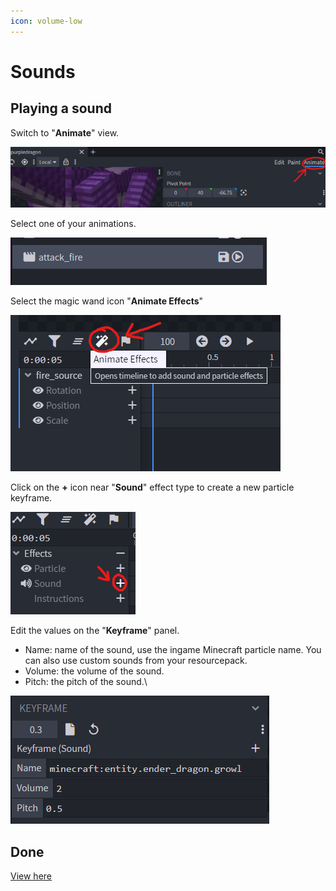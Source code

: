 ```yaml
---
icon: volume-low
---
```


# Sounds

## Playing a sound

Switch to "**Animate**" view.

![](<assets/images/image (72).png>)

Select one of your animations.

![](<assets/images/image (120).png>)

Select the magic wand icon "**Animate Effects**"

![](<assets/images/image (195).png>)

Click on the **+** icon near "**Sound**" effect type to create a new particle keyframe.

![](<assets/images/image (114).png>)

Edit the values on the "**Keyframe**" panel.

* Name: name of the sound, use the ingame Minecraft particle name. You can also use custom sounds from your resourcepack.
* Volume: the volume of the sound.
* Pitch: the pitch of the sound.\


![](<assets/images/image (53).png>)

## Done


[View here](https://youtu.be/EDxXYrdq86M)

